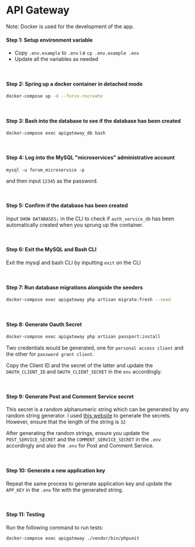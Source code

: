# API Gateway

Note: Docker is used for the development of the app.

#### Step 1: Setup environment variable

- Copy `.env.example` to `.env` i.e `cp .env.example .env`
- Update all the variables as needed

<br/>

#### Step 2: Spring up a docker container in detached mode

```bash
docker-compose up -d --force-recreate
```
<br/> 

#### Step 3: Bash into the database to see if the database has been created
```
docker-compose exec apigateway_db bash
```
<br/> 

#### Step 4: Log into the MySQL "microservices" administrative account
```
mysql -u forum_microservice -p
```
and then input `12345` as the password.

<br/>

#### Step 5: Confirm if the database has been created
Input `SHOW DATABASES;` in the CLI to check if `auth_service_db` has been automatically created when you sprung up the container.

<br/> 

#### Step 6: Exit the MySQL and Bash CLI
Exit the mysql and bash CLI by inputting `exit` on the CLI

<br/> 

#### Step 7: Run database migrations alongside the seeders

```bash
docker-compose exec apigateway php artisan migrate:fresh --seed
```

<br/> 

#### Step 8: Generate Oauth Secret

```bash
docker-compose exec apigateway php artisan passport:install
```  

Two credentials would be generated, one for `personal access client` and the other for `password grant client`.

Copy the Client ID and the secret of the latter and update the `OAUTH_CLIENT_ID` and `OAUTH_CLIENT_SECRET` in the `env` accordingly.

<br/> 

#### Step 9: Generate Post and Comment Service secret
This secret is a random alphanumeric string which can be generated by any random string generator. I used [this website](http://www.unit-conversion.info/texttools/random-string-generator/)
to generate the secrets. However, ensure that the length of the string is `32`

After generating the random strings, ensure you update the `POST_SERVICE_SECRET` and the `COMMENT_SERVICE_SECRET` in the `.env` accordingly and also the `.env` for Post and Comment Service.

<br/> 

#### Step 10: Generate a new application key
Repeat the same process to generate application key and update the `APP_KEY` in the `.env` file with the generated string.

<br/> 

#### Step 11: Testing
Run the following command to run tests:

```bash
docker-compose exec apigateway ./vendor/bin/phpunit
```
